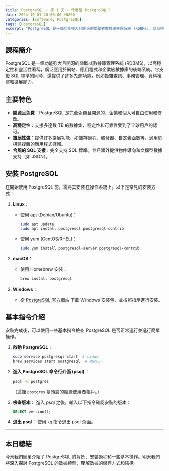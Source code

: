 ```yaml
---
title: PostgreSQL - 第 1 天 - 什麼是 PostgreSQL？
date: 2024-10-01 20:00:00 +0800
categories: [Software, PostgreSQL]
tags: [PostgreSQL] 
excerpt: "PostgreSQL 是一個功能強大且開源的關聯式數據庫管理系統 (RDBMS)，以高穩定性和靈活性著稱，廣泛應用於網站、應用程式和企業級數據庫的後端系統。它支援 SQL 標準的同時，還提供了許多先進功能，例如複雜查詢、事務管理、資料複寫和擴展能力。"
---
```


## 課程簡介
PostgreSQL 是一個功能強大且開源的關聯式數據庫管理系統 (RDBMS)，以高穩定性和靈活性著稱，廣泛應用於網站、應用程式和企業級數據庫的後端系統。它支援 SQL 標準的同時，還提供了許多先進功能，例如複雜查詢、事務管理、資料複寫和擴展能力。

## 主要特色
- **開源且免費**：PostgreSQL 是完全免費且開源的，企業和個人可自由使用和修改。
- **高穩定性**：支援多達數 TB 的數據集，穩定性和可靠性受到了全球用戶的認可。
- **擴展性強**：提供許多擴展功能，如儲存過程、觸發器、自定義函數等，適用於構建複雜的應用程式邏輯。
- **合規的 SQL 支援**：完全支持 SQL 標準，並且額外提供物件導向和文檔型數據支持（如 JSON）。

## 安裝 PostgreSQL
在開始使用 PostgreSQL 前，需將其安裝在操作系統上。以下是常見的安裝方式：

1. **Linux**：
   - 使用 apt (Debian/Ubuntu)：
     ```bash
     sudo apt update
     sudo apt install postgresql postgresql-contrib
     ```
   - 使用 yum (CentOS/RHEL)：
     ```bash
     sudo yum install postgresql-server postgresql-contrib
     ```

2. **macOS**：
   - 使用 Homebrew 安裝：
     ```bash
     brew install postgresql
     ```

3. **Windows**：
   - 從 [PostgreSQL 官方網站](https://www.postgresql.org/download/) 下載 Windows 安裝包，並按照指示進行安裝。

## 基本指令介紹
安裝完成後，可以使用一些基本指令檢查 PostgreSQL 是否正常運行並進行簡單操作。

1. **啟動 PostgreSQL**：
   ```bash
   sudo service postgresql start  # Linux
   brew services start postgresql  # macOS
   ```

2. **進入 PostgreSQL 命令行介面 (psql)**：
   ```bash
   psql -U postgres
   ```
   （這裡 `postgres` 是預設的超級使用者帳戶。）

3. **檢查版本**：
   進入 psql 之後，輸入以下指令確認安裝的版本：
   ```sql
   SELECT version();
   ```

4. **退出 psql**：
   使用 `\q` 指令退出 psql 介面。

---

## 本日總結
今天我們簡單介紹了 PostgreSQL 的背景、安裝過程和一些基本操作。明天我們將深入探討 PostgreSQL 的數據類型，理解數據的儲存方式和結構。
